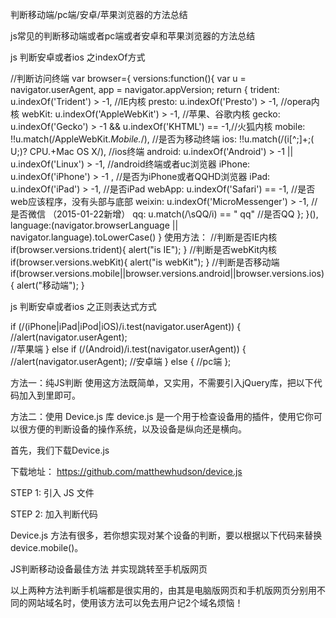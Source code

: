 判断移动端/pc端/安卓/苹果浏览器的方法总结

js常见的判断移动端或者pc端或者安卓和苹果浏览器的方法总结

js 判断安卓或者ios 之indexOf方式

//判断访问终端
var browser={
    versions:function(){
        var u = navigator.userAgent, app = navigator.appVersion;
        return {
            trident: u.indexOf('Trident') > -1, //IE内核
            presto: u.indexOf('Presto') > -1, //opera内核
            webKit: u.indexOf('AppleWebKit') > -1, //苹果、谷歌内核
            gecko: u.indexOf('Gecko') > -1 && u.indexOf('KHTML') == -1,//火狐内核
            mobile: !!u.match(/AppleWebKit.*Mobile.*/), //是否为移动终端
            ios: !!u.match(/\(i[^;]+;( U;)? CPU.+Mac OS X/), //ios终端
            android: u.indexOf('Android') > -1 || u.indexOf('Linux') > -1, //android终端或者uc浏览器
            iPhone: u.indexOf('iPhone') > -1 , //是否为iPhone或者QQHD浏览器
            iPad: u.indexOf('iPad') > -1, //是否iPad
            webApp: u.indexOf('Safari') == -1, //是否web应该程序，没有头部与底部
            weixin: u.indexOf('MicroMessenger') > -1, //是否微信 （2015-01-22新增）
            qq: u.match(/\sQQ/i) == " qq" //是否QQ
        };
    }(),
    language:(navigator.browserLanguage || navigator.language).toLowerCase()
}
使用方法：
//判断是否IE内核
if(browser.versions.trident){ alert("is IE"); }
//判断是否webKit内核
if(browser.versions.webKit){ alert("is webKit"); }
//判断是否移动端
if(browser.versions.mobile||browser.versions.android||browser.versions.ios){ alert("移动端"); }

js 判断安卓或者ios 之正则表达式方式

if (/(iPhone|iPad|iPod|iOS)/i.test(navigator.userAgent)) {
    //alert(navigator.userAgent);  
   //苹果端
} else if (/(Android)/i.test(navigator.userAgent)) {
    //alert(navigator.userAgent); 
    //安卓端
} else {
   //pc端
};

方法一：纯JS判断
使用这方法既简单，又实用，不需要引入jQuery库，把以下代码加入到<head>里即可。
<script type=”text/javascript”>
if( /Android|webOS|iPhone|iPad|iPod|BlackBerry|IEMobile|Opera Mini/i.test(navigator.userAgent) ) {
window.location = “mobile.html”; //可以换成http地址
}
</script>

方法二：使用 Device.js 库
device.js 是一个用于检查设备用的插件，使用它你可以很方便的判断设备的操作系统，以及设备是纵向还是横向。

首先，我们下载Device.js

下载地址： https://github.com/matthewhudson/device.js

STEP 1: 引入 JS 文件
<script src=”device.min.js”></script>
STEP 2: 加入判断代码
<script type=”text/javascript”>
if(device.mobile()){
window.location = “shouji.html”;  //可以换成http地址
}
</script>

Device.js 方法有很多，若你想实现对某个设备的判断，要以根据以下代码来替换device.mobile()。

JS判断移动设备最佳方法 并实现跳转至手机版网页

以上两种方法判断手机端都是很实用的，由其是电脑版网页和手机版网页分别用不同的网站域名时，使用该方法可以免去用户记2个域名烦恼！
